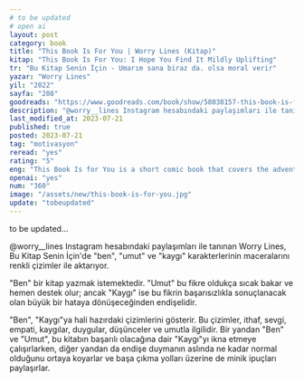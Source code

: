 ```yaml
---
# to be updated
# open ai
layout: post
category: book
title: "This Book Is For You | Worry Lines (Kitap)"
kitap: "This Book Is For You: I Hope You Find It Mildly Uplifting"
tr: "Bu Kitap Senin İçin - Umarım sana biraz da. olsa moral verir"
yazar: "Worry Lines"
yil: "2022"
sayfa: "208"
goodreads: "https://www.goodreads.com/book/show/58038157-this-book-is-for-you"
description: "@worry__lines Instagram hesabındaki paylaşımları ile tanınan Worry Lines, Bu Kitap Senin İçin'de ben, umut ve kaygı karakterlerinin maceralarını renkli çizimler ile aktarıyor. "
last_modified_at: 2023-07-21
published: true
posted: 2023-07-21
tag: "motivasyon"
reread: "yes"
rating: "5"
eng: "This Book Is for You is a short comic book that covers the adventures of the characters me, worry, and hope by @worry__lines."
openai: "yes"
num: "360"
image: "/assets/new/this-book-is-for-you.jpg"
update: "tobeupdated"
---
```


to be updated...

@worry\_\_lines Instagram hesabındaki paylaşımları ile tanınan Worry Lines, Bu Kitap Senin İçin'de "ben", "umut" ve "kaygı" karakterlerinin maceralarını renkli çizimler ile aktarıyor.

"Ben" bir kitap yazmak istemektedir. "Umut" bu fikre oldukça sıcak bakar ve hemen destek olur; ancak "Kaygı" ise bu fikrin başarısızlıkla sonuçlanacak olan büyük bir hataya dönüşeceğinden endişelidir.

"Ben", "Kaygı"ya hali hazırdaki çizimlerini gösterir. Bu çizimler, ithaf, sevgi, empati, kaygılar, duygular, düşünceler ve umutla ilgilidir. Bir yandan "Ben" ve "Umut", bu kitabın başarılı olacağına dair "Kaygı"yı ikna etmeye çalışırlarken, diğer yandan da endişe duymanın aslında ne kadar normal olduğunu ortaya koyarlar ve başa çıkma yolları üzerine de minik ipuçları paylaşırlar.
